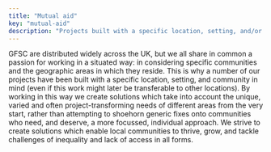 ```yaml
---
title: "Mutual aid"
key: "mutual-aid"
description: "Projects built with a specific location, setting, and/or community in mind — enabling local communities to thrive, grow, and tackle challenges of inequality and lack of access in all forms."
---
```

GFSC are distributed widely across the UK, but we all share in common a passion for working in a situated way: in considering specific communities and the geographic areas in which they reside. This is why a number of our projects have been built with a specific location, setting, and community in mind (even if this work might later be transferable to other locations). By working in this way we create solutions which take into account the unique, varied and often project-transforming needs of different areas from the very start, rather than attempting to shoehorn generic fixes onto communities who need, and deserve, a more focussed, individual approach. We strive to create solutions which enable local communities to thrive, grow, and tackle challenges of inequality and lack of access in all forms. 